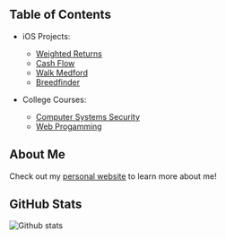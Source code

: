 ## Table of Contents
* iOS Projects:
  + [Weighted Returns](https://github.com/samhollingsworth/weighted-returns#readme)
  + [Cash Flow](https://github.com/samhollingsworth/CashFlow#readme)
  + [Walk Medford](https://github.com/walkMedfordiOS/iOSapp#readme)
  + [Breedfinder](https://github.com/samhollingsworth/BreedFinder#readme)

* College Courses:
  + [Computer Systems Security](https://github.com/samhollingsworth/Computer-Systems-Security)
  + [Web Progamming](https://github.com/samhollingsworth/Web-Programming)

## About Me

Check out my [personal website](https://samhollingsworth.github.io) to learn more about me!

## GitHub Stats
![Github stats](https://github-readme-stats.vercel.app/api?username=samhollingsworth)
